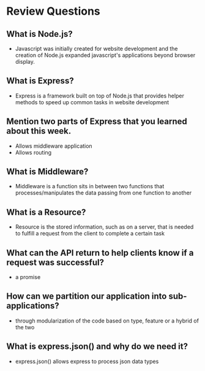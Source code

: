 # Review Questions

## What is Node.js?
- Javascript was initially created for website development and the creation of Node.js expanded javascript's applications beyond browser display.

## What is Express?
- Express is a framework built on top of Node.js that provides helper methods to speed up common tasks in website development

## Mention two parts of Express that you learned about this week.
- Allows middleware application
- Allows routing  

## What is Middleware?
- Middleware is a function sits in between two functions that processes/manipulates the data passing from one function to another

## What is a Resource?
- Resource is the stored information, such as on a server, that is needed to fulfill a request from the client to complete a certain task

## What can the API return to help clients know if a request was successful?
- a promise 

## How can we partition our application into sub-applications?
- through modularization of the code based on type, feature or a hybrid of the two

## What is express.json() and why do we need it?
- express.json() allows express to process json data types
